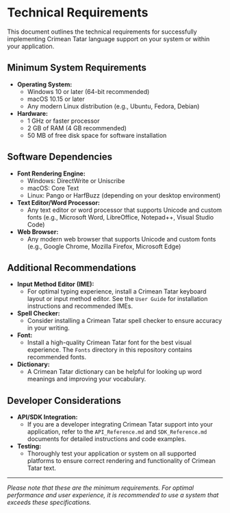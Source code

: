 # Technical Requirements

This document outlines the technical requirements for successfully implementing Crimean Tatar language support on your system or within your application.

## Minimum System Requirements

* **Operating System:**
    - Windows 10 or later (64-bit recommended)
    - macOS 10.15 or later
    - Any modern Linux distribution (e.g., Ubuntu, Fedora, Debian)
* **Hardware:**
    - 1 GHz or faster processor
    - 2 GB of RAM (4 GB recommended)
    - 50 MB of free disk space for software installation

## Software Dependencies

* **Font Rendering Engine:**
    - Windows: DirectWrite or Uniscribe
    - macOS: Core Text
    - Linux: Pango or HarfBuzz (depending on your desktop environment)
* **Text Editor/Word Processor:**
    - Any text editor or word processor that supports Unicode and custom fonts (e.g., Microsoft Word, LibreOffice, Notepad++, Visual Studio Code)
* **Web Browser:**
    - Any modern web browser that supports Unicode and custom fonts (e.g., Google Chrome, Mozilla Firefox, Microsoft Edge)

## Additional Recommendations

* **Input Method Editor (IME):**
    - For optimal typing experience, install a Crimean Tatar keyboard layout or input method editor. See the `User Guide` for installation instructions and recommended IMEs.
* **Spell Checker:**
    - Consider installing a Crimean Tatar spell checker to ensure accuracy in your writing.
* **Font:**
    - Install a high-quality Crimean Tatar font for the best visual experience. The `Fonts` directory in this repository contains recommended fonts.
* **Dictionary:**
    - A Crimean Tatar dictionary can be helpful for looking up word meanings and improving your vocabulary.

## Developer Considerations

* **API/SDK Integration:**
    - If you are a developer integrating Crimean Tatar support into your application, refer to the `API_Reference.md` and `SDK_Reference.md` documents for detailed instructions and code examples.
* **Testing:**
    - Thoroughly test your application or system on all supported platforms to ensure correct rendering and functionality of Crimean Tatar text.

---
*Please note that these are the minimum requirements. For optimal performance and user experience, it is recommended to use a system that exceeds these specifications.*

